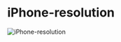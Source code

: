 iPhone-resolution
=================

![iPhone-resolution](https://cdn.rawgit.com/LeeWongStudio/iPhone-resolution/master/HtmlToSvg.svg)

